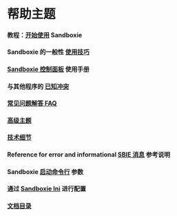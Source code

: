 # 帮助主题

#### 教程：[开始使用](GettingStarted.md) Sandboxie

#### Sandboxie 的一般性 [使用技巧](UsageTips.md) 

#### [Sandboxie 控制面板](SandboxieControl.md) 使用手册

#### 与其他程序的 [已知冲突](KnownConflicts.md)

#### [常见问题解答 FAQ](FrequentlyAskedQuestions.md)

#### [高级主题](AdvancedTopics.md)

#### [技术细节](TechnicalAspects.md)

#### Reference for error and informational [SBIE 消息](SBIEMessages.md) 参考说明

#### Sandboxie [启动命令行](StartCommandLine.md) 参数

#### 通过 [Sandboxie Ini](SandboxieIni.md) 进行配置

#### [文档目录](AllPages.md)

